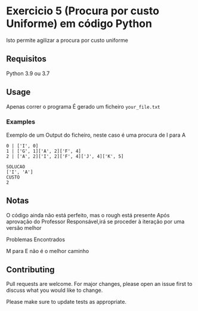 # Exercicio 5 (Procura por custo Uniforme) em código Python

Isto permite agilizar a procura por custo uniforme

## Requisitos

Python 3.9 ou 3.7

## Usage

Apenas correr o programa
É gerado um ficheiro ``` your_file.txt ```

### Examples

Exemplo de um Output do ficheiro, neste caso é uma procura de I para A
```
0 | ['I', 0]
1 | ['G', 1]['A', 2]['F', 4]
2 | ['A', 2]['I', 2]['F', 4]['J', 4]['K', 5]

SOLUCAO 
['I', 'A']
CUSTO 
2
```
## Notas

O código ainda não está perfeito, mas o rough está presente
Após aprovação do Professor Responsável,irá se proceder à iteração por uma versão melhor

Problemas Encontrados

M para E não é o melhor caminho


## Contributing
Pull requests are welcome. For major changes, please open an issue first to discuss what you would like to change.

Please make sure to update tests as appropriate.